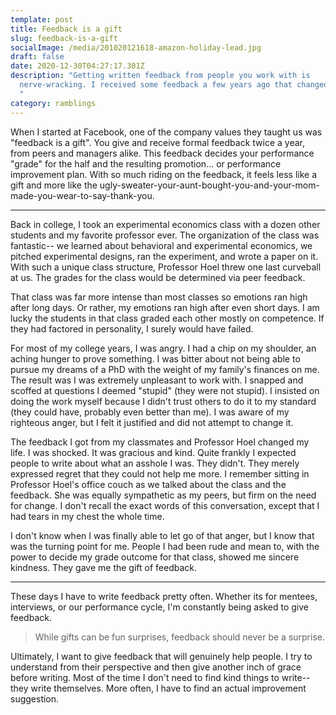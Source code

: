 ```yaml
---
template: post
title: Feedback is a gift
slug: feedback-is-a-gift
socialImage: /media/201020121618-amazon-holiday-lead.jpg
draft: false
date: 2020-12-30T04:27:17.301Z
description: "Getting written feedback from people you work with is
  nerve-wracking. I received some feedback a few years ago that changed my life.
  "
category: ramblings
---
```

When I started at Facebook, one of the company values they taught us was "feedback is a gift". You give and receive formal feedback twice a year, from peers and managers alike. This feedback decides your performance "grade" for the half and the resulting promotion... or performance improvement plan. With so much riding on the feedback, it feels less like a gift and more like the ugly-sweater-your-aunt-bought-you-and-your-mom-made-you-wear-to-say-thank-you. 

- - -

Back in college, I took an experimental economics class with a dozen other students and my favorite professor ever. The organization of the class was fantastic-- we learned about behavioral and experimental economics, we pitched experimental designs, ran the experiment, and wrote a paper on it. With such a unique class structure, Professor Hoel threw one last curveball at us. The grades for the class would be determined via peer feedback. 

That class was far more intense than most classes so emotions ran high after long days. Or rather, my emotions ran high after even short days. I am lucky the students in that class graded each other mostly on competence. If they had factored in personality, I surely would have failed. 

For most of my college years, I was angry. I had a chip on my shoulder, an aching hunger to prove something. I was bitter about not being able to pursue my dreams of a PhD with the weight of my family's finances on me. The result was I was extremely unpleasant to work with. I snapped and scoffed at questions I deemed "stupid" (they were not stupid). I insisted on doing the work myself because I didn't trust others to do it to my standard (they could have, probably even better than me). I was aware of my righteous anger, but I felt it justified and did not attempt to change it. 

The feedback I got from my classmates and Professor Hoel changed my life. I was shocked. It was gracious and kind. Quite frankly I expected people to write about what an asshole I was. They didn't. They merely expressed regret that they could not help me more. I remember sitting in Professor Hoel's office couch as we talked about the class and the feedback. She was equally sympathetic as my peers, but firm on the need for change. I don't recall the exact words of this conversation, except that I had tears in my chest the whole time. 

I don't know when I was finally able to let go of that anger, but I know that was the turning point for me. People I had been rude and mean to, with the power to decide my grade outcome for that class, showed me sincere kindness. They gave me the gift of feedback.

- - -

These days I have to write feedback pretty often. Whether its for mentees, interviews, or our performance cycle, I'm constantly being asked to give feedback. 

> While gifts can be fun surprises, feedback should never be a surprise.  

Ultimately, I want to give feedback that will genuinely help people. I try to understand from their perspective and then give another inch of grace before writing. Most of the time I don't need to find kind things to write-- they write themselves. More often, I have to find an actual improvement suggestion.